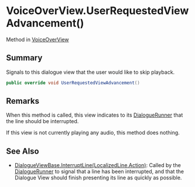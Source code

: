 # VoiceOverView.UserRequestedViewAdvancement()

Method in [VoiceOverView](/docs/api/csharp/yarn.unity.voiceoverview.md)

## Summary


Signals to this dialogue view that the user would like to skip
playback.


```csharp
public override void UserRequestedViewAdvancement()
```

## Remarks

<p>
When this method is called, this view indicates to its <a href="yarn.unity.dialoguerunner.md">DialogueRunner</a> that the line should be interrupted.
</p> <p>
If this view is not currently playing any audio, this method does
nothing.
</p>

## See Also

* [DialogueViewBase.InterruptLine\(LocalizedLine,Action\)](/docs/api/csharp/yarn.unity.dialogueviewbase.interruptline.md): Called by the  <a href="yarn.unity.dialoguerunner.md">DialogueRunner</a>  to signal that a line has been interrupted, and that the Dialogue View should finish presenting its line as quickly as possible.

